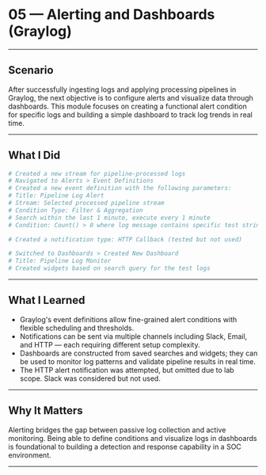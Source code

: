# 05 — Alerting and Dashboards (Graylog)

---

## Scenario

After successfully ingesting logs and applying processing pipelines in Graylog, the next objective is to configure alerts and visualize data through dashboards. This module focuses on creating a functional alert condition for specific logs and building a simple dashboard to track log trends in real time.

---

## What I Did

```bash
# Created a new stream for pipeline-processed logs
# Navigated to Alerts > Event Definitions
# Created a new event definition with the following parameters:
# Title: Pipeline Log Alert
# Stream: Selected processed pipeline stream
# Condition Type: Filter & Aggregation
# Search within the last 1 minute, execute every 1 minute
# Condition: Count() > 0 where log message contains specific test string

# Created a notification type: HTTP Callback (tested but not used)

# Switched to Dashboards > Created New Dashboard
# Title: Pipeline Log Monitor
# Created widgets based on search query for the test logs
```

---

## What I Learned

- Graylog's event definitions allow fine-grained alert conditions with flexible scheduling and thresholds.
- Notifications can be sent via multiple channels including Slack, Email, and HTTP — each requiring different setup complexity.
- Dashboards are constructed from saved searches and widgets; they can be used to monitor log patterns and validate pipeline results in real time.
- The HTTP alert notification was attempted, but omitted due to lab scope. Slack was considered but not used.

---

## Why It Matters

Alerting bridges the gap between passive log collection and active monitoring. Being able to define conditions and visualize logs in dashboards is foundational to building a detection and response capability in a SOC environment.

---
